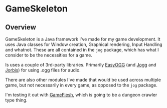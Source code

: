 # GameSkeleton

## Overview

GameSkeleton is a Java framework I've made for my game development.
It uses Java classes for Window creation, Graphical rendering, Input Handling and whatnot.
These are all contained in the `jog` package, which has what I consider to be the necessities for a game.

Is uses a couple of 3rd-party libraries. Primarily [EasyOGG]() (and [Jogg]() and [Jorbis]()) for using .ogg files for audio.

There are also other modules I've made that would be used across multiple game, but not necessarily in every game, as opposed to the `jog` package.

I'm testing it out with [GameFlesh](https://github.com/IMP1/GameFlesh), which is going to be a dungeon crawler type thing.
